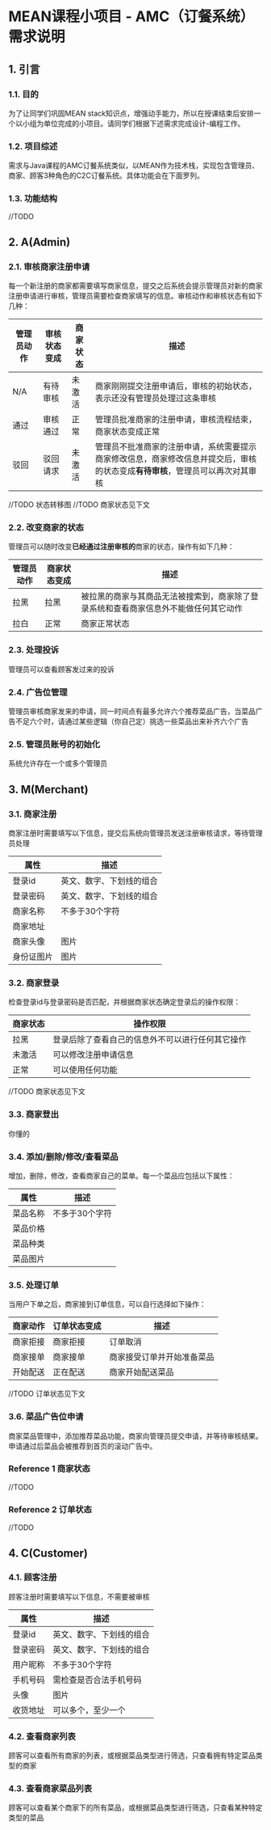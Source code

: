 # MEAN课程小项目 - AMC（订餐系统）需求说明

## 1. 引言

### 1.1. 目的
为了让同学们巩固MEAN stack知识点，增强动手能力，所以在授课结束后安排一个以小组为单位完成的小项目。请同学们根据下述需求完成设计-编程工作。

### 1.2. 项目综述
需求与Java课程的AMC订餐系统类似，以MEAN作为技术栈，实现包含管理员、商家、顾客3种角色的C2C订餐系统。具体功能会在下面罗列。

### 1.3. 功能结构
//TODO

## 2. A(Admin)
### 2.1. 审核商家注册申请
每一个新注册的商家都需要填写商家信息，提交之后系统会提示管理员对新的商家注册申请进行审核，管理员需要检查商家填写的信息。审核动作和审核状态有如下几种：

| 管理员动作 | 审核状态变成 | 商家状态 |描述  |
| ------------ | ------------ | ------------ | ------------ |
| N/A | 有待审核 | 未激活 |商家刚刚提交注册申请后，审核的初始状态，表示还没有管理员处理过这条审核 |
| 通过 | 审核通过 | 正常 | 管理员批准商家的注册申请，审核流程结束，商家状态变成正常 |
| 驳回 | 驳回请求 | 未激活 | 管理员不批准商家的注册申请，系统需要提示商家修改信息，商家修改信息并提交后，审核的状态变成**有待审核**，管理员可以再次对其审核 |

//TODO 状态转移图
//TODO 商家状态见下文

### 2.2. 改变商家的状态
管理员可以随时改变**已经通过注册审核的**商家的状态，操作有如下几种：

| 管理员动作 | 商家状态变成 |描述  |
| ------------ | ------------ | ------------ |
| 拉黑 | 拉黑 | 被拉黑的商家与其商品无法被搜索到，商家除了登录系统和查看商家信息外不能做任何其它动作 |
| 拉白 | 正常 | 商家正常状态 |

### 2.3. 处理投诉
管理员可以查看顾客发过来的投诉

### 2.4. 广告位管理
管理员审核商家发来的申请，同一时间点有最多允许六个推荐菜品广告，当菜品广告不足六个时，请通过某些逻辑（你自己定）挑选一些菜品出来补齐六个广告

### 2.5. 管理员账号的初始化
系统允许存在一个或多个管理员

## 3. M(Merchant)
### 3.1. 商家注册
商家注册时需要填写以下信息，提交后系统向管理员发送注册审核请求，等待管理员处理

| 属性 | 描述 |
| ------------ | ------------ |
| 登录id | 英文、数字、下划线的组合 |
| 登录密码 | 英文、数字、下划线的组合 |
| 商家名称 | 不多于30个字符 |
| 商家地址 |  |
| 商家头像 | 图片 |
| 身份证图片| 图片 |

### 3.2. 商家登录
检查登录id与登录密码是否匹配，并根据商家状态确定登录后的操作权限：

| 商家状态 | 操作权限 |
| ------------ | ------------ |
| 拉黑 | 登录后除了查看自己的信息外不可以进行任何其它操作 |
| 未激活 | 可以修改注册申请信息 |
| 正常 | 可以使用任何功能 |

//TODO 商家状态见下文

### 3.3. 商家登出
你懂的

### 3.4. 添加/删除/修改/查看菜品
增加，删除，修改，查看商家自己的菜单。每一个菜品应包括以下属性：

| 属性 | 描述 |
| ------------ | ------------ |
| 菜品名称 | 不多于30个字符 |
| 菜品价格 |  |
| 菜品种类 |  |
| 菜品图片 |   |

### 3.5. 处理订单
当用户下单之后，商家接到订单信息，可以自行选择如下操作：

| 商家动作 | 订单状态变成 |描述  |
| ------------ | ------------ | ------------ |
| 商家拒接 | 商家拒接 | 订单取消 |
| 商家接单 | 商家接单 | 商家接受订单并开始准备菜品 |
| 开始配送 | 正在配送 | 商家开始配送菜品 |

//TODO 订单状态见下文

### 3.6. 菜品广告位申请
商家菜品管理中，添加推荐菜品功能，商家向管理员提交申请，并等待审核结果。申请通过后菜品会被推荐到首页的滚动广告中。

### Reference 1 商家状态
//TODO

### Reference 2 订单状态
//TODO

## 4. C(Customer)
### 4.1. 顾客注册
顾客注册时需要填写以下信息，不需要被审核

| 属性 | 描述 |
| ------------ | ------------ |
| 登录id | 英文、数字、下划线的组合 |
| 登录密码 | 英文、数字、下划线的组合 |
| 用户昵称 | 不多于30个字符 |
| 手机号码 | 需检查是否合法手机号码 |
| 头像 | 图片 |
| 收货地址 | 可以多个，至少一个 |

### 4.2. 查看商家列表
顾客可以查看所有商家的列表，或根据菜品类型进行筛选，只查看拥有特定菜品类型的商家

### 4.3. 查看商家菜品列表
顾客可以查看某个商家下的所有菜品，或根据菜品类型进行筛选，只查看某种特定类型的菜品


